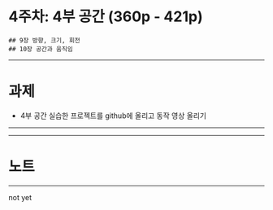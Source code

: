 # 4주차: 4부 공간 (360p - 421p)

    ## 9장 방향, 크기, 회전
    ## 10장 공간과 움직임

---
# 과제
- 4부 공간 실습한 프로젝트를 github에 올리고 동작 영상 올리기
---


---
# 노트
---
not yet
